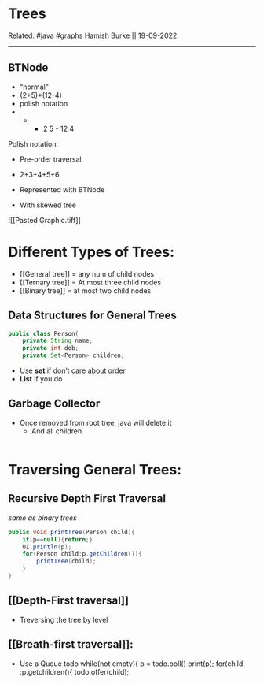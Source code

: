 # Trees

Related: #java #graphs
Hamish Burke || 19-09-2022
***

## BTNode

-   “normal”
-   (2+5)*(12-4)
-   polish notation
-   - - 2 5 - 12 4



Polish notation:

-   Pre-order traversal

  

  

-   2+3+4+5+6
-   Represented with BTNode

-   With skewed tree

  
![[Pasted Graphic.tiff]]

# Different Types of Trees:

- [[General tree]] = any num of child nodes
- [[Ternary tree]] = At most three child nodes
- [[Binary tree]] = at most two child nodes

 

## Data Structures for General Trees

```java
public class Person{
	private String name;
	private int dob;
	private Set<Person> children;
```

-   Use **set** if don’t care about order
-   **List** if you do

  

## Garbage Collector

-   Once removed from root tree, java will delete it
	-   And all children

```
```

# Traversing General Trees:

## Recursive Depth First Traversal

*same as binary trees*

```java
public void printTree(Person child){
	if(p==null){return;} 
	UI.println(p);
	for(Person child:p.getChildren()){
		printTree(child);
	}
}
```

## [[Depth-First traversal]]

-   Treversing the tree by level

## [[Breath-first traversal]]:

-   Use a Queue<Person> todo
	while(not empty){
	p = todo.poll()
	print(p);
	for(child :p.getchildren(){
	todo.offer(child);


